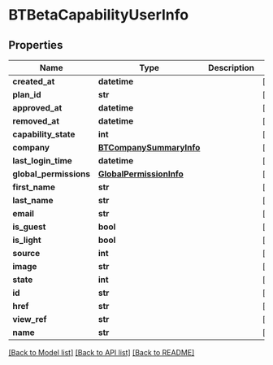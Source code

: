 # BTBetaCapabilityUserInfo

## Properties
Name | Type | Description | Notes
------------ | ------------- | ------------- | -------------
**created_at** | **datetime** |  | [optional] 
**plan_id** | **str** |  | [optional] 
**approved_at** | **datetime** |  | [optional] 
**removed_at** | **datetime** |  | [optional] 
**capability_state** | **int** |  | [optional] 
**company** | [**BTCompanySummaryInfo**](BTCompanySummaryInfo.md) |  | [optional] 
**last_login_time** | **datetime** |  | [optional] 
**global_permissions** | [**GlobalPermissionInfo**](GlobalPermissionInfo.md) |  | [optional] 
**first_name** | **str** |  | [optional] 
**last_name** | **str** |  | [optional] 
**email** | **str** |  | [optional] 
**is_guest** | **bool** |  | [optional] 
**is_light** | **bool** |  | [optional] 
**source** | **int** |  | [optional] 
**image** | **str** |  | [optional] 
**state** | **int** |  | [optional] 
**id** | **str** |  | [optional] 
**href** | **str** |  | [optional] 
**view_ref** | **str** |  | [optional] 
**name** | **str** |  | [optional] 

[[Back to Model list]](../README.md#documentation-for-models) [[Back to API list]](../README.md#documentation-for-api-endpoints) [[Back to README]](../README.md)


